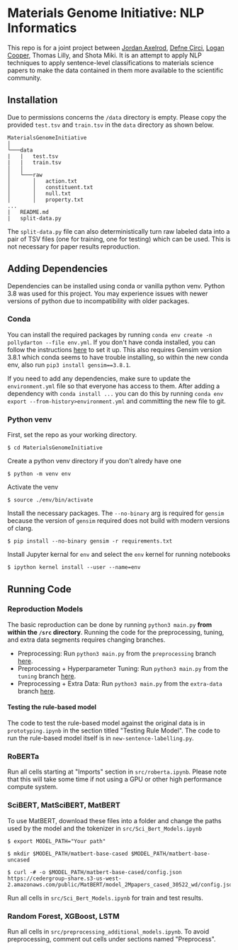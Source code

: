 # Materials Genome Initiative: NLP Informatics

This repo is for a joint project between [Jordan Axelrod](https://github.com/jordanIAxelrod), [Defne Çirci](https://github.com/defnecirci), [Logan Cooper](https://github.com/ldtcooper), Thomas Lilly, and Shota Miki. It is an attempt to apply NLP techniques to apply sentence-level classifications to materials science papers to make the data contained in them more available to the scientific community.

## Installation
Due to permissions concerns the `/data` directory is empty. Please copy the provided `test.tsv` and `train.tsv` in the `data` directory as shown below. 

```
MaterialsGenomeInitiative
│
└───data
|   |   test.tsv
|   |   train.tsv
│   │
│   └───raw
│       │   action.txt
│       │   constituent.txt
│       │   null.txt
│       │   property.txt
...
|   README.md
|   split-data.py
```
The `split-data.py` file can also deterministically turn raw labeled data into a pair of TSV files (one for training, one for testing) which can be used. This is not necessary for paper results reproduction.


## Adding Dependencies
Dependencies can be installed using conda or vanilla python venv. Python 3.8 was used for this project. You may experience issues with newer versions of python due to incompatibility with older packages.
### Conda
You can install the required packages by running `conda env create -n pollydarton --file env.yml`. If you don't have conda installed, you can follow the instructions [here](https://docs.conda.io/en/latest/miniconda.html) to set it up. This also requires Gensim version 3.8.1 which conda seems to have trouble installing, so within the new conda env, also run `pip3 install gensim==3.8.1`.

If you need to add any dependencies, make sure to update the `environment.yml` file so that everyone has access to them. After adding a dependency with `conda install ...` you can do this by running `conda env export --from-history>environment.yml` and committing the new file to git.

### Python venv
First, set the repo as your working directory.
```
$ cd MaterialsGenomeInitiative
```
Create a python venv directory if you don't alredy have one
```
$ python -m venv env
```
Activate the venv
```
$ source ./env/bin/activate
```
Install the necessary packages. The `--no-binary` arg is required for `gensim` because the version of `gensim` required does not build with modern versions of clang.
```
$ pip install --no-binary gensim -r requirements.txt
```
Install Jupyter kernal for `env` and select the `env` kernel for running notebooks
```
$ ipython kernel install --user --name=env
```


## Running Code

### Reproduction Models
The basic reproduction can be done by running `python3 main.py` **from within the `/src` directory**. Running the code for the preprocessing, tuning, and extra data segments requires changing branches.
- Preprocessing: Run `python3 main.py` from the `preprocessing` branch [here](https://github.com/jordanIAxelrod/MaterialsGenomeInitiative/tree/preprocessing).
- Preprocessing + Hyperparameter Tuning: Run `python3 main.py` from the `tuning` branch [here](https://github.com/jordanIAxelrod/MaterialsGenomeInitiative/tree/tuning).
- Preprocessing + Extra Data: Run `python3 main.py` from the `extra-data` branch [here](https://github.com/jordanIAxelrod/MaterialsGenomeInitiative/tree/extra-data).

#### Testing the rule-based model
The code to test the rule-based model against the original data is in `prototyping.ipynb` in the section titled "Testing Rule Model". The code to run the rule-based model itself is in `new-sentence-labelling.py`.

### RoBERTa

Run all cells starting at "Imports" section in `src/roberta.ipynb`. Please note that this will take some time if not using a GPU or other high performance compute system.

### SciBERT, MatSciBERT, MatBERT

To use MatBERT, download these files into a folder and change the paths used by the model and the tokenizer in `src/Sci_Bert_Models.ipynb`

```
$ export MODEL_PATH="Your path"

$ mkdir $MODEL_PATH/matbert-base-cased $MODEL_PATH/matbert-base-uncased

$ curl -# -o $MODEL_PATH/matbert-base-cased/config.json https://cedergroup-share.s3-us-west-2.amazonaws.com/public/MatBERT/model_2Mpapers_cased_30522_wd/config.json
```

Run all cells in `src/Sci_Bert_Models.ipynb` for train and test results.


### Random Forest, XGBoost, LSTM
Run all cells in `src/preprocessing_additional_models.ipynb`. To avoid preprocessing, comment out cells under sections named "Preprocess".
